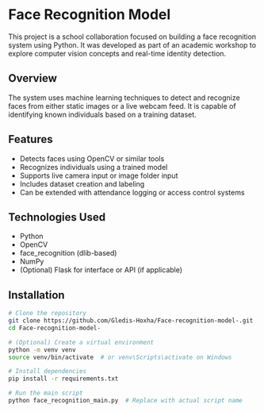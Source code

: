 # Face Recognition Model

This project is a school collaboration focused on building a face recognition system using Python. It was developed as part of an academic workshop to explore computer vision concepts and real-time identity detection.

## Overview

The system uses machine learning techniques to detect and recognize faces from either static images or a live webcam feed. It is capable of identifying known individuals based on a training dataset.

## Features

- Detects faces using OpenCV or similar tools
- Recognizes individuals using a trained model
- Supports live camera input or image folder input
- Includes dataset creation and labeling
- Can be extended with attendance logging or access control systems

## Technologies Used

- Python
- OpenCV
- face_recognition (dlib-based)
- NumPy
- (Optional) Flask for interface or API (if applicable)

## Installation

```bash
# Clone the repository
git clone https://github.com/Gledis-Hoxha/Face-recognition-model-.git
cd Face-recognition-model-

# (Optional) Create a virtual environment
python -m venv venv
source venv/bin/activate  # or venv\Scripts\activate on Windows

# Install dependencies
pip install -r requirements.txt

# Run the main script
python face_recognition_main.py  # Replace with actual script name
